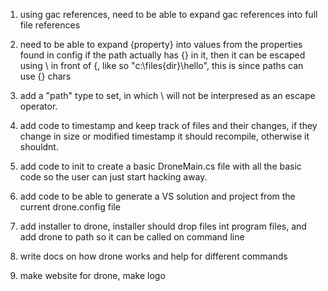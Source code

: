 1. using gac references, need to be able to expand gac references into full file 
references

2. need to be able to expand {property} into values from the properties found in config
if the path actually has {} in it, then it can be escaped using \ in front of {, like so
"c:\files\{dir}\hello", this is since paths can use {} chars

3. add a "path" type to set, in which \ will not be interpresed as an escape operator.

4. add code to timestamp and keep track of files and their changes, if they change in size 
or modified timestamp it should recompile, otherwise it shouldnt. 

5. add code to init to create a basic DroneMain.cs file with all the basic code so the user 
can just start hacking away. 

6. add code to be able to generate a VS solution and project from the current drone.config file

7. add installer to drone, installer should drop files int program files, and add drone to path
so it can be called on command line

8. write docs on how drone works and help for different commands

9. make website for drone, make logo
